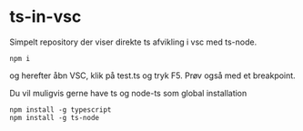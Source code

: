 # ts-in-vsc

Simpelt repository der viser direkte ts afvikling i vsc med ts-node.

```
npm i
```

og herefter åbn VSC, klik på test.ts og tryk F5. Prøv også med et breakpoint.

Du vil muligvis gerne have ts og node-ts som global installation

```
npm install -g typescript
npm install -g ts-node
```
